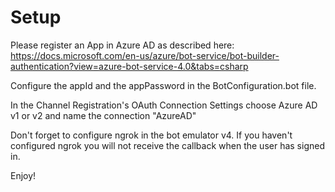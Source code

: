 ﻿# Setup
Please register an App in Azure AD as described here:
https://docs.microsoft.com/en-us/azure/bot-service/bot-builder-authentication?view=azure-bot-service-4.0&tabs=csharp

Configure the appId and the appPassword in the BotConfiguration.bot file.

In the Channel Registration's OAuth Connection Settings choose Azure AD v1 or v2 and name the connection "AzureAD"

Don't forget to configure ngrok in the bot emulator v4. If you haven't configured ngrok you will not receive the callback when the user has signed in.

Enjoy!
